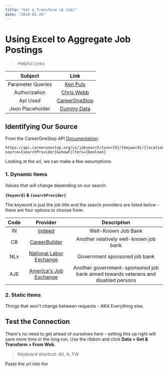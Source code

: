 ```yaml
---
title: "Get & Transform (A Job)"
date: "2019-01-29"
---
```


# Using Excel to Aggregate Job Postings

> Helpful Links

<center>

| Subject | Link |
|:--------:|:-------:|
| Parameter Queries | [Ken Puls](https://www.excelguru.ca/blog/2014/11/26/building-a-parameter-table-for-power-query/) |
| Authorization | [Chris Webb](https://blog.crossjoin.co.uk/2014/03/26/working-with-web-services-in-power-query/) |
| Api Used | [CareerOneStop](https://api.careeronestop.org) |
| Json Placeholder | [Dummy Data](https://jsonplaceholder.typicode.com/comments)

</center>

## Identifying Our Source

From the CareerOneStop API [Documentation]():

```http
https://api.careeronestop.org/v1/jobsearch/{userId}/{keyword}/{location}/{radius}/{sortColumns}/{sortOrder}/{startRecord}/{pageSize}/{days}?source={searchProvider}&showFilters={boolean}
```

Looking at the url, we can make a few assumptions.

### 1. Dynamic Items

Values that will change depending on our search.

**`{keyword}` & `{searchProvider}`**

The keyword is just the job title and the search providers are listed below - there are four options to choose from:

| Code | Provider | Description |
|:------:|:--------:|:-----------:|
| IN | [Indeed](http://www.indeed.com/) | Well-Known Job Bank |
| CB | [CareerBuilder](https://www.careerbuilder.com/) | Another relatively well-known job bank |
| NLx | [National Labor Exchange](https://usnlx.com/index.asp) | Government sponsored job bank |
| AJE | [America's Job Exchange](https://www.americasjobexchange.com/) | Another government-sponsored job bank aimed towards veterans and disabled persons |

### 2. Static Items

Things that won't change between requests - AKA Everything else.

## Test the Connection

There's no need to get ahead of ourselves here - setting this up right will save more time in the long run. Use the ribbon and click **Data > Get & Transform > From Web**.
> Keyboard shortcut: Alt, A, FW

Paste the url into the 
